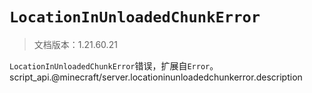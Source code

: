 # `LocationInUnloadedChunkError`

> 文档版本：1.21.60.21

`LocationInUnloadedChunkError`错误，扩展自`Error`。script_api.@minecraft/server.locationinunloadedchunkerror.description
